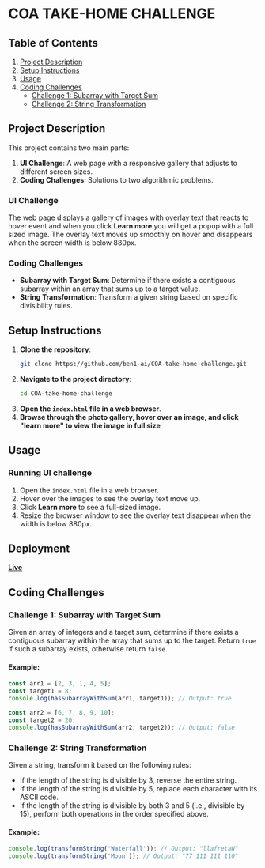 # COA TAKE-HOME CHALLENGE

## Table of Contents

1. [Project Description](#project-description)
2. [Setup Instructions](#setup-instructions)
3. [Usage](#usage)
4. [Coding Challenges](#coding-challenges)
   - [Challenge 1: Subarray with Target Sum](#challenge-1-subarray-with-target-sum)
   - [Challenge 2: String Transformation](#challenge-2-string-transformation)

## Project Description

This project contains two main parts:

1. **UI Challenge**: A web page with a responsive gallery that adjusts to different screen sizes.
2. **Coding Challenges**: Solutions to two algorithmic problems.

### UI Challenge

The web page displays a gallery of images with overlay text that reacts to hover event and when you click **Learn more** you will get a popup with a full sized image. The overlay text moves up smoothly on hover and disappears when the screen width is below 880px.

### Coding Challenges

- **Subarray with Target Sum**: Determine if there exists a contiguous subarray within an array that sums up to a target value.
- **String Transformation**: Transform a given string based on specific divisibility rules.

## Setup Instructions

1. **Clone the repository**:
   ```bash
   git clone https://github.com/ben1-ai/COA-take-home-challenge.git
   ```
2. **Navigate to the project directory**:
   ```bash
   cd COA-take-home-challenge
   ```
3. **Open the `index.html` file in a web browser**.
4. **Browse through the photo gallery, hover over an image, and click "learn more" to view the image in full size**

## Usage

### Running UI challenge

1. Open the `index.html` file in a web browser.
2. Hover over the images to see the overlay text move up.
3. Click **Learn more** to see a full-sized image.
4. Resize the browser window to see the overlay text disappear when the width is below 880px.

## Deployment

**[Live](https://coa-take-home-challenge-mjbb.vercel.app/)**

## Coding Challenges

### Challenge 1: Subarray with Target Sum

Given an array of integers and a target sum, determine if there exists a contiguous subarray within the array that sums up to the target. Return `true` if such a subarray exists, otherwise return `false`.

#### Example:

```javascript
const arr1 = [2, 3, 1, 4, 5];
const target1 = 8;
console.log(hasSubarrayWithSum(arr1, target1)); // Output: true

const arr2 = [6, 7, 8, 9, 10];
const target2 = 20;
console.log(hasSubarrayWithSum(arr2, target2)); // Output: false

```

### Challenge 2: String Transformation

Given a string, transform it based on the following rules:

- If the length of the string is divisible by 3, reverse the entire string.
- If the length of the string is divisible by 5, replace each character with its ASCII code.
- If the length of the string is divisible by both 3 and 5 (i.e., divisible by 15), perform both operations in the order specified above.

#### Example:

```javascript
console.log(transformString('Waterfall')); // Output: "llafretaW"
console.log(transformString('Moon')); // Output: "77 111 111 110"
```

